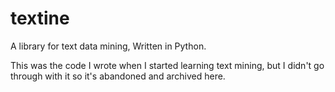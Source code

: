 # textine
A library for text data mining, Written in Python.

This was the code I wrote when I started learning text mining, but I didn't go through with it so it's abandoned and archived here.
